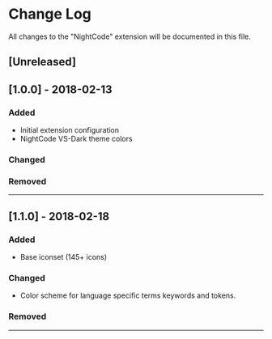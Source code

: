 # Change Log
All changes to the "NightCode" extension will be documented in this file.

## [Unreleased]

## [1.0.0] - 2018-02-13
### Added
- Initial extension configuration
- NightCode VS-Dark theme colors

### Changed

### Removed

---

## [1.1.0] - 2018-02-18
### Added
- Base iconset (145+ icons)

### Changed
- Color scheme for language specific terms keywords and tokens.

### Removed

---
